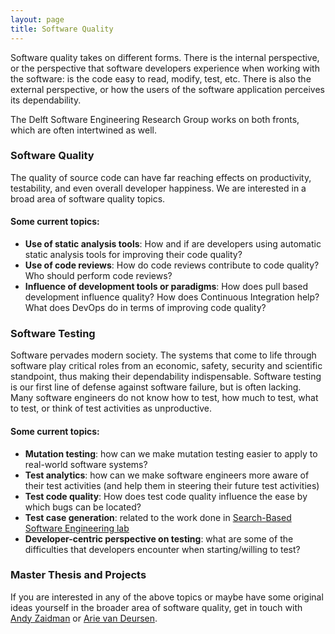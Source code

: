 ```yaml
---
layout: page
title: Software Quality
---
```


Software quality takes on different forms. There is the internal perspective, or the perspective that software developers experience when working with the software: is the code easy to read, modify, test, etc. There is also the external perspective, or how the users of the software application perceives its dependability. 

The Delft Software Engineering Research Group works on both fronts, which are often intertwined as well.

### Software Quality

The quality of source code can have far reaching effects on productivity, testability, and even overall developer happiness. We are interested in a broad area of software quality topics.

#### Some current topics:
   * **Use of static analysis tools**: How and if are developers using automatic static analysis tools for improving their code quality?
   * **Use of code reviews**: How do code reviews contribute to code quality? Who should perform code reviews?
   * **Influence of development tools or paradigms**: How does pull based development influence quality? How does Continuous Integration help? What does DevOps do in terms of improving code quality?

   
### Software Testing

Software pervades modern society. The systems that come to life through software play critical roles from an economic, safety, security and scientific standpoint, thus making their dependability indispensable. Software testing is our first line of defense against software failure, but is often lacking. Many software engineers do not know how to test, how much to test, what to test, or think of test activities as unproductive.

#### Some current topics:
   * **Mutation testing**: how can we make mutation testing easier to apply to real-world software systems?
   * **Test analytics**: how can we make software engineers more aware of their test activities (and help them in steering their future test activities)
   * **Test code quality**: How does test code quality influence the ease by which bugs can be located?
   * **Test case generation**: related to the work done in [Search-Based Software Engineering lab](https://se.ewi.tudelft.nl/sbse.html)
   * **Developer-centric perspective on testing**: what are some of the difficulties that developers encounter when starting/willing to test?

   
### Master Thesis and Projects
If you are interested in any of the above topics or maybe have some original ideas yourself in the broader area of software quality, get in touch with [Andy Zaidman](https://azaidman.github.io) or [Arie van Deursen](https://avandeursen.com).
